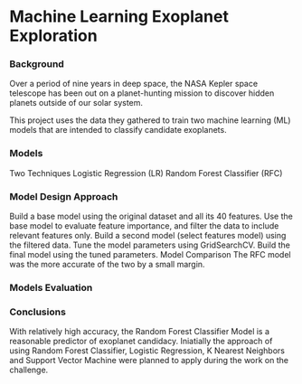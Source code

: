 # Machine Learning Exoplanet Exploration

### Background
Over a period of nine years in deep space, the NASA Kepler space telescope has been out on a planet-hunting mission to discover hidden planets outside of our solar system.

This project uses the data they gathered to train two machine learning (ML) models that are intended to classify candidate exoplanets.

### Models
Two Techniques
Logistic Regression (LR)
Random Forest Classifier (RFC)


### Model Design Approach
Build a base model using the original dataset and all its 40 features.
Use the base model to evaluate feature importance, and filter the data to include relevant features only.
Build a second model (select features model) using the filtered data.
Tune the model parameters using GridSearchCV.
Build the final model using the tuned parameters.
Model Comparison
The RFC model was the more accurate of the two by a small margin.

### Models Evaluation

### Conclusions
With relatively high accuracy, the Random Forest Classifier Model  is  a reasonable predictor of exoplanet candidacy. 
Iniatially the approach of using Random Forest Classifier, Logistic Regression, K Nearest Neighbors and Support Vector Machine were planned to apply during the work on the challenge.  
